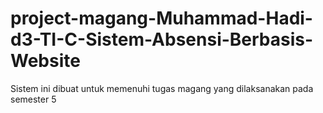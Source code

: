 # project-magang-Muhammad-Hadi-d3-TI-C-Sistem-Absensi-Berbasis-Website
Sistem ini dibuat untuk memenuhi tugas magang yang dilaksanakan pada semester 5
